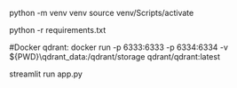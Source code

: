 python -m venv venv
source venv/Scripts/activate

python -r requirements.txt

#Docker qdrant:
docker run -p 6333:6333 -p 6334:6334 -v ${PWD}\qdrant_data:/qdrant/storage qdrant/qdrant:latest

streamlit run app.py